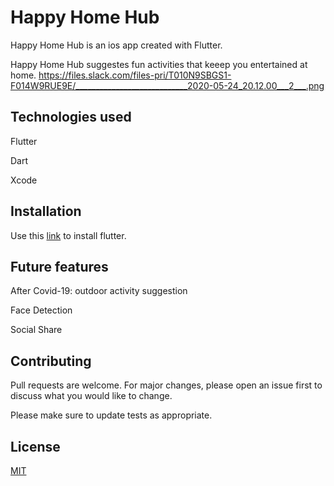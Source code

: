 # Happy Home Hub

Happy Home Hub is an ios app created with Flutter.

Happy Home Hub suggestes fun activities that keeep you entertained at home. 
https://files.slack.com/files-pri/T010N9SBGS1-F014W9RUE9E/____________________________2020-05-24_20.12.00___2___.png


## Technologies used
Flutter

Dart

Xcode

## Installation

Use this [link](https://flutter.dev/docs/get-started/install) to install flutter.

## Future features

After Covid-19: outdoor activity suggestion

Face Detection

Social Share

## Contributing
Pull requests are welcome. For major changes, please open an issue first to discuss what you would like to change.

Please make sure to update tests as appropriate.

## License
[MIT](https://choosealicense.com/licenses/mit/)
